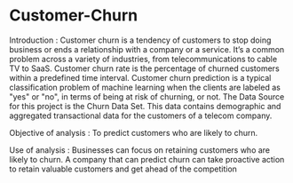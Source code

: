 # Customer-Churn
Introduction :
Customer churn is a tendency of customers to stop doing business or ends a relationship with a company or a service. It’s a common problem across a variety of industries, from telecommunications to cable TV to SaaS.
Customer churn rate is the percentage of churned customers within a predefined time interval.
Customer churn prediction is a typical classification problem of machine learning when the clients are labeled as "yes" or "no", in terms of being at risk of churning, or not.
The Data Source for this project is the Churn Data Set. This data contains demographic and aggregated transactional data for the customers of a telecom company.



Objective of analysis : 
To predict customers who are likely to churn.



Use of analysis : 
Businesses can focus on retaining customers who are likely to churn. A company that can predict churn can take proactive action to retain valuable customers and get ahead of the competition



